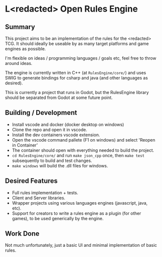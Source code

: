 
# **L**\<redacted\> **O**pen **R**ules **E**ngine

## Summary

This project aims to be an implementation of the rules for the \<redacted\> TCG. It should ideally be useable by as many target platforms and game engines as possible.

I'm flexible on ideas / programming languages / goals etc, feel free to throw around ideas.

The engine is currently written in C++ (at `RulesEngine/core/`) and uses SWIG to generate bindings for csharp and java (and other languages as desired).

This is currently a project that runs in Godot, but the RulesEngine library should be separated from Godot at some future point.

## Building / Development

 - Install vscode and docker (docker desktop on windows)
 - Clone the repo and open it in vscode.
 - Install the dev containers vscode extension.
 - Open the vscode command pallete (F1 on windows) and select 'Reopen in Container'
 - The container should open with everything needed to build the project.
 - `cd RulesEngine/core/` and run `make json_cpp` once, then `make test` subsequently to build and test changes.
 - `make windows` will build the .dll files for windows.

## Desired Features

 - Full rules implementation + tests.
 - Client and Server libraries.
 - Wrapper projects using various languages engines (javascript, java, etc).
 - Support for creators to write a rules engine as a plugin (for other games), to be used generically by the engine.


## Work Done

Not much unfortunately, just a basic UI and minimal implementation of basic rules.
